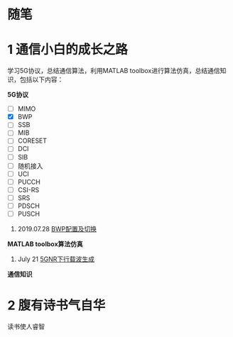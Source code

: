 # 随笔

# 1 通信小白的成长之路

学习5G协议，总结通信算法，利用MATLAB toolbox进行算法仿真，总结通信知识，包括以下内容：

**5G协议**
  - [ ] MIMO
  - [X] BWP
  - [ ] SSB
  - [ ] MIB
  - [ ] CORESET
  - [ ] DCI
  - [ ] SIB
  - [ ] 随机接入
  - [ ] UCI
  - [ ] PUCCH
  - [ ] CSI-RS
  - [ ] SRS
  - [ ] PDSCH
  - [ ] PUSCH

1. 2019.07.28 [BWP配置及切换](/work/[2019-07-28]BWP/BWP.html)

**MATLAB toolbox算法仿真**

1. July 21 [5GNR下行载波生成](/work/[2019-07-21]5GNR下行载波生成/NRDownlinkWaveformGeneration.md.html) 



**通信知识**

# 2 腹有诗书气自华
读书使人睿智





